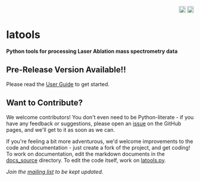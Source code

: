 <div align="right">
  <a href="https://travis-ci.org/oscarbranson/latools"><img src="https://travis-ci.org/oscarbranson/latools.svg?branch=master" alt="TravisCI build" height="18"></a>
  <a href="https://badge.fury.io/py/latools"><img src="https://badge.fury.io/py/latools.svg" alt="PyPI version" height="18"></a>
</div>


# latools
**Python tools for processing Laser Ablation mass spectrometry data**

## Pre-Release Version Available!!
Please read the [User Guide](http://oscarbranson.github.io/latools) to get started. 

## Want to Contribute?
We welcome contributors! You don't even need to be Python-literate - if you have any feedback or suggestions, please open an [issue](https://github.com/oscarbranson/latools/issues) on the GitHub pages, and we'll get to it as soon as we can.

If you're feeling a bit more adventurous, we'd welcome improvements to the code and documentation - just create a fork of the project, and get coding! To work on documentation, edit the markdown documents in the [docs_source](https://github.com/oscarbranson/latools/tree/master/docs_source) directory. To edit the code itself, work on [latools.py](https://github.com/oscarbranson/latools/blob/master/latools/latools.py).

*Join the [mailing list](https://groups.google.com/forum/#!forum/latools) to be kept updated.*